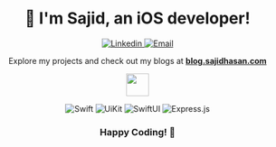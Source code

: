 <!-- <p align="center">
  <img src="https://raw.githubusercontent.com/Anmol-Baranwal/Anmol-Baranwal/output/github-contribution-grid-snake-dark.svg" alt="Snake animation Contribution Graph">
 </p>  -->
<h1 align="center">👋 I'm Sajid, an iOS developer!</h1>

<p align="center">
  <a href="https://www.linkedin.com/in/sajidshanta/" target="_blank">
    <img alt="Linkedin" src="https://img.shields.io/badge/linkedin-%230077B5.svg?&style=for-the-badge&logo=linkedin&logoColor=white">
  </a>
 
  <a href="mailto:sajid.shanta7@gmail.com">
    <img alt="Email" src="https://img.shields.io/badge/Email-D14836.svg?&style=for-the-badge&logo=gmail&logoColor=white">
  </a>
</p>

<p align="center">Explore my projects and check out my blogs at <a href="https://blog.sajidhasan.com/" target="_blank"><b>blog.sajidhasan.com</b></a></p>

<p align="center">
 <img src='https://user-images.githubusercontent.com/74038190/206662607-d9e7591e-bbf9-42f9-9386-29efc927bc16.gif' width="40"> 
</p>

<p align="center">
 
  <img alt="Swift" src="https://img.shields.io/badge/Swift-FA7343?style=flat-square&logo=swift&logoColor=white" />
  <img alt="UiKit" src="https://img.shields.io/badge/UIKit-00599C.svg?&style=flat-square&logo=UiKit&logoColor=white" />
  <img alt="SwiftUI" src="https://img.shields.io/badge/SwiftUI-00599C.svg?&style=flat-square&logo=Swift&logoColor=white" />
  <img alt="Express.js" src="https://img.shields.io/badge/Express.js-339933.svg?&style=flat-square&logo=Node.js&logoColor=white" />
</p>

<h3 align="center">Happy Coding! 🚀</h3>
